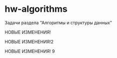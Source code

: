 # hw-algorithms
Задачи раздела "Алгоритмы и структуры данных"

НОВЫЕ ИЗМЕНЕНИЯ!

НОВЫЕ ИЗМЕНЕНИЯ!2



НОВЫЕ ИЗМЕНЕНИЯ! 9

